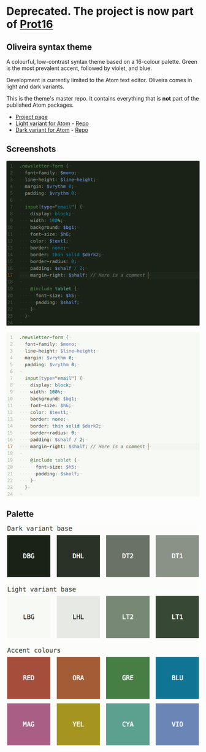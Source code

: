 # Deprecated. The project is now part of [Prot16](https://github.com/protesilaos/prot16)

## Oliveira syntax theme

A colourful, low-contrast syntax theme based on a 16-colour palette. Green is the most prevalent accent, followed by violet, and blue.

Development is currently limited to the Atom text editor. Oliveira comes in light and dark variants.

This is the theme's master repo. It contains everything that is **not** part of the published Atom packages.

- [Project page](http://www.protesilaos.com/oliveira)
- [Light variant for Atom](https://atom.io/themes/oliveira-syntax) - [Repo](https://github.com/protesilaos/oliveira-light-syntax)
- [Dark variant for Atom](https://atom.io/themes/oliveira-dark-syntax) - [Repo](https://github.com/protesilaos/oliveira-dark-syntax)

## Screenshots

![oliveira dark screenshot](https://raw.githubusercontent.com/protesilaos/oliveira/master/img/oliveira_dark_sample.png)

![oliveira light screenshot](https://raw.githubusercontent.com/protesilaos/oliveira/master/img/oliveira_light_sample.png)

## Palette

![oliveira colour scheme](https://raw.githubusercontent.com/protesilaos/oliveira/master/img/oliveira_colours.png)
